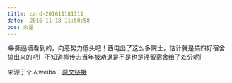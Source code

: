```yaml
---
title: card-201611181111
date:  2016-11-18 11:50:58
pos: 火星
---
```

😂撕逼墙看到的，向恶势力低头吧！西电出了这么多院士，估计就是搞四好宿舍搞出来的吧<span class="url-icon"><img alt=[微笑] src="https://h5.sinaimg.cn/m/emoticon/icon/default/d_hehe-0be7e6251f.png" style="width:1em; height:1em;" /></span>不知道柳传志当年被劝退是不是也是滞留宿舍给了处分呢<span class="url-icon"><img alt=[微笑] src="https://h5.sinaimg.cn/m/emoticon/icon/default/d_hehe-0be7e6251f.png" style="width:1em; height:1em;" /></span> 

来源于个人weibo：[原文链接](https://m.weibo.cn/status/Ei62rz35I?mblogid=Ei62rz35I)